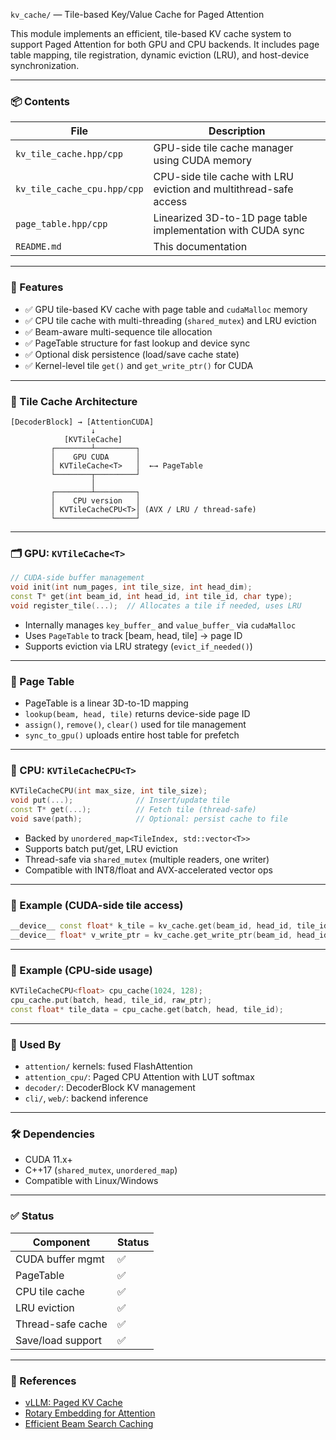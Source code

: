 `kv_cache/` — Tile-based Key/Value Cache for Paged Attention

This module implements an efficient, tile-based KV cache system to support Paged Attention for both GPU and CPU backends. It includes page table mapping, tile registration, dynamic eviction (LRU), and host-device synchronization.

---

### 📦 Contents

| File                          | Description |
|-------------------------------|-------------|
| `kv_tile_cache.hpp/cpp`       | GPU-side tile cache manager using CUDA memory |
| `kv_tile_cache_cpu.hpp/cpp`   | CPU-side tile cache with LRU eviction and multithread-safe access |
| `page_table.hpp/cpp`          | Linearized 3D-to-1D page table implementation with CUDA sync |
| `README.md`                   | This documentation |

---

### 🚀 Features

- ✅ GPU tile-based KV cache with page table and `cudaMalloc` memory
- ✅ CPU tile cache with multi-threading (`shared_mutex`) and LRU eviction
- ✅ Beam-aware multi-sequence tile allocation
- ✅ PageTable structure for fast lookup and device sync
- ✅ Optional disk persistence (load/save cache state)
- ✅ Kernel-level tile `get()` and `get_write_ptr()` for CUDA

---

### 🧠 Tile Cache Architecture

```text
[DecoderBlock] → [AttentionCUDA]
                  ↓
            [KVTileCache]
         ┌────────┴─────────┐
         │    GPU CUDA      │
         │ KVTileCache<T>   │  ←→ PageTable
         └────────┬─────────┘
                  │
         ┌────────┴─────────┐
         │    CPU version   │
         │ KVTileCacheCPU<T>│ (AVX / LRU / thread-safe)
         └──────────────────┘
```

---

### 🗂️ GPU: `KVTileCache<T>`

```cpp
// CUDA-side buffer management
void init(int num_pages, int tile_size, int head_dim);
const T* get(int beam_id, int head_id, int tile_id, char type);
void register_tile(...);  // Allocates a tile if needed, uses LRU
```

- Internally manages `key_buffer_` and `value_buffer_` via `cudaMalloc`
- Uses `PageTable` to track [beam, head, tile] → page ID
- Supports eviction via LRU strategy (`evict_if_needed()`)

---

### 🧩 Page Table

- PageTable is a linear 3D-to-1D mapping
- `lookup(beam, head, tile)` returns device-side page ID
- `assign()`, `remove()`, `clear()` used for tile management
- `sync_to_gpu()` uploads entire host table for prefetch

---

### 🧩 CPU: `KVTileCacheCPU<T>`

```cpp
KVTileCacheCPU(int max_size, int tile_size);
void put(...);              // Insert/update tile
const T* get(...);          // Fetch tile (thread-safe)
void save(path);            // Optional: persist cache to file
```

- Backed by `unordered_map<TileIndex, std::vector<T>>`
- Supports batch put/get, LRU eviction
- Thread-safe via `shared_mutex` (multiple readers, one writer)
- Compatible with INT8/float and AVX-accelerated vector ops

---

### 📄 Example (CUDA-side tile access)

```cpp
__device__ const float* k_tile = kv_cache.get(beam_id, head_id, tile_id, 'k');
__device__ float* v_write_ptr = kv_cache.get_write_ptr(beam_id, head_id, tile_id, 'v');
```

---

### 📄 Example (CPU-side usage)

```cpp
KVTileCacheCPU<float> cpu_cache(1024, 128);
cpu_cache.put(batch, head, tile_id, raw_ptr);
const float* tile_data = cpu_cache.get(batch, head, tile_id);
```

---

### 📂 Used By

- `attention/` kernels: fused FlashAttention
- `attention_cpu/`: Paged CPU Attention with LUT softmax
- `decoder/`: DecoderBlock KV management
- `cli/`, `web/`: backend inference

---

### 🛠️ Dependencies

- CUDA 11.x+
- C++17 (`shared_mutex`, `unordered_map`)
- Compatible with Linux/Windows

---

### ✅ Status

| Component      | Status |
|----------------|--------|
| CUDA buffer mgmt  | ✅ |
| PageTable        | ✅ |
| CPU tile cache   | ✅ |
| LRU eviction     | ✅ |
| Thread-safe cache| ✅ |
| Save/load support| ✅ |

---

### 📘 References

- [vLLM: Paged KV Cache](https://github.com/vllm-project/vllm)
- [Rotary Embedding for Attention](https://arxiv.org/abs/2104.09864)
- [Efficient Beam Search Caching](https://arxiv.org/abs/2209.10655)
